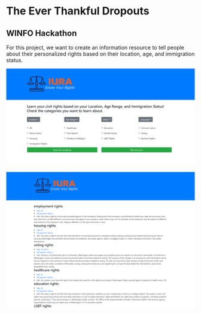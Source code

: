 # The Ever Thankful Dropouts

## WINFO Hackathon 
For this project, we want to create an information resource to tell people about their personalized rights based on their location, age, and immigration status.

![Homepage](src/IURAhomepage.PNG)

![Handbook](src/IURAhandbook.PNG)

